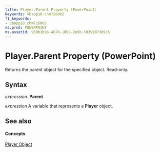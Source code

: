 ```yaml
---
title: Player.Parent Property (PowerPoint)
keywords: vbapp10.chm726002
f1_keywords:
- vbapp10.chm726002
ms.prod: POWERPOINT
ms.assetid: 959b3b96-4878-10b2-2e0b-5939087389c5
---
```



# Player.Parent Property (PowerPoint)

Returns the parent object for the specified object. Read-only.


## Syntax

 _expression_. **Parent**

 _expression_ A variable that represents a **Player** object.


## See also


#### Concepts


[Player Object](player-object-powerpoint.md)

